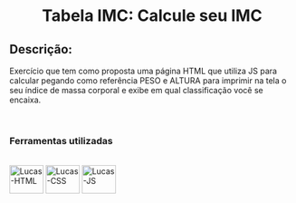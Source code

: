 <h1 align="center">Tabela IMC: Calcule seu IMC</h1>

<h2>Descrição:</h2>
<p>Exercício que tem como proposta uma página HTML que utiliza JS para calcular pegando como referência PESO e ALTURA para imprimir na tela o seu índice de massa corporal e exibe em qual classificação você se encaixa.</p><br>

<h3>Ferramentas utilizadas</h3>
<div style="display: inline_block"></br>
  <img align="center" alt="Lucas-HTML" height="50" width="60" src="https://cdn.jsdelivr.net/gh/devicons/devicon/icons/html5/html5-original.svg"/>
  <img align="center" alt="Lucas-CSS" height="50" width="60" src="https://cdn.jsdelivr.net/gh/devicons/devicon/icons/css3/css3-original.svg"/>
  <img align="center" alt="Lucas-JS" height="50" width="60" src="https://cdn.jsdelivr.net/gh/devicons/devicon/icons/javascript/javascript-original.svg"/>
</div>